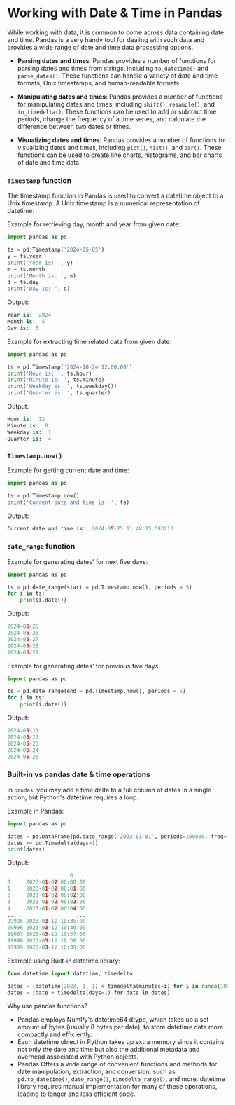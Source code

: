 # Working with Date & Time in Pandas

While working with data, it is common to come across data containing date and time. Pandas is a very handy tool for dealing with such data and provides a wide range of date and time data processing options.

- **Parsing dates and times**: Pandas provides a number of functions for parsing dates and times from strings, including `to_datetime()` and `parse_dates()`. These functions can handle a variety of date and time formats, Unix timestamps, and human-readable formats.

- **Manipulating dates and times**: Pandas provides a number of functions for manipulating dates and times, including `shift()`, `resample()`, and `to_timedelta()`. These functions can be used to add or subtract time periods, change the frequency of a time series, and calculate the difference between two dates or times.

- **Visualizing dates and times**: Pandas provides a number of functions for visualizing dates and times, including `plot()`, `hist()`, and `bar()`. These functions can be used to create line charts, histograms, and bar charts of date and time data.

### `Timestamp` function

The timestamp function in Pandas is used to convert a datetime object to a Unix timestamp. A Unix timestamp is a numerical representation of datetime.

Example for retrieving day, month and year from given date:

```python
import pandas as pd

ts = pd.Timestamp('2024-05-05')
y = ts.year
print('Year is: ', y)
m = ts.month
print('Month is: ', m)
d = ts.day
print('Day is: ', d)
```

Output:

```python
Year is:  2024
Month is:  5
Day is:  5
```

Example for extracting time related data from given date:

```python
import pandas as pd

ts = pd.Timestamp('2024-10-24 12:00:00')
print('Hour is: ', ts.hour)
print('Minute is: ', ts.minute)
print('Weekday is: ', ts.weekday())
print('Quarter is: ', ts.quarter)
```

Output:

```python
Hour is:  12
Minute is:  0
Weekday is:  1
Quarter is:  4
```

### `Timestamp.now()`

Example for getting current date and time:

```python
import pandas as pd

ts = pd.Timestamp.now()
print('Current date and time is: ', ts)
```

Output:
```python
Current date and time is:  2024-05-25 11:48:25.593213
```

### `date_range` function

Example for generating dates' for next five days:

```python
import pandas as pd

ts = pd.date_range(start = pd.Timestamp.now(), periods = 5)
for i in ts:
    print(i.date())
```

Output:

```python
2024-05-25
2024-05-26
2024-05-27
2024-05-28
2024-05-29
```

Example for generating dates' for previous five days:

```python
import pandas as pd

ts = pd.date_range(end = pd.Timestamp.now(), periods = 5)
for i in ts:
    print(i.date())
```

Output:
```python
2024-05-21
2024-05-22
2024-05-23
2024-05-24
2024-05-25
```

### Built-in vs pandas date & time operations

In `pandas`, you may add a time delta to a full column of dates in a single action, but Python's datetime requires a loop.

Example in Pandas:

```python
import pandas as pd

dates = pd.DataFrame(pd.date_range('2023-01-01', periods=100000, freq='T'))
dates += pd.Timedelta(days=1)
print(dates)
```

Output:
```python
                    0
0     2023-01-02 00:00:00
1     2023-01-02 00:01:00
2     2023-01-02 00:02:00
3     2023-01-02 00:03:00
4     2023-01-02 00:04:00
...                   ...
99995 2023-03-12 10:35:00
99996 2023-03-12 10:36:00
99997 2023-03-12 10:37:00
99998 2023-03-12 10:38:00
99999 2023-03-12 10:39:00
```

Example using Built-in datetime library:

```python
from datetime import datetime, timedelta

dates = [datetime(2023, 1, 1) + timedelta(minutes=i) for i in range(100000)]
dates = [date + timedelta(days=1) for date in dates]
```

Why use pandas functions?

- Pandas employs NumPy's datetime64 dtype, which takes up a set amount of bytes (usually 8 bytes per date), to store datetime data more compactly and efficiently.
- Each datetime object in Python takes up extra memory since it contains not only the date and time but also the additional metadata and overhead associated with Python objects.
- Pandas Offers a wide range of convenient functions and methods for date manipulation, extraction, and conversion, such as `pd.to_datetime()`, `date_range()`, `timedelta_range()`, and more. datetime library requires manual implementation for many of these operations, leading to longer and less efficient code.
